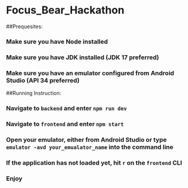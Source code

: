 # Focus_Bear_Hackathon
 
##Prequesites:

### Make sure you have Node installed
### Make sure you have JDK installed (JDK 17 preferred)
### Make sure you have an emulator configured from Android Studio (API 34 preferred)

##Running Instruction:

### Navigate to `backend` and enter `npm run dev`
### Navigate to `frontend` and enter `npm start`
### Open your emulator, either from Android Studio or type `emulator -avd your_emualator_name` into the command line
### If the application has not loaded yet, hit `r` on the `frontend` CLI
### Enjoy

